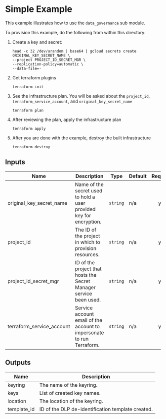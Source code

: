 # Simple Example

This example illustrates how to use the `data_governance` sub module.

To provision this example, do the following from within this directory:

1. Create a key and secret:
   ```
   head -c 32 /dev/urandom | base64 | gcloud secrets create ORIGINAL_KEY_SECRET_NAME \
   --project PROJECT_ID_SECRET_MGR \
   --replication-policy=automatic \
   --data-file=-
   ```
1. Get terraform plugins
   ```
   terraform init
   ```
1. See the infrastructure plan. You will be asked about the `project_id`, `terraform_service_account`, and `original_key_secret_name`
   ```
   terraform plan
   ```
1. After reviewing the plan, apply the infrastructure plan
   ```
   terraform apply
   ```
1. After you are done with the example, destroy the built infrastructure
   ```
   terraform destroy
   ```

<!-- BEGINNING OF PRE-COMMIT-TERRAFORM DOCS HOOK -->
## Inputs

| Name | Description | Type | Default | Required |
|------|-------------|------|---------|:--------:|
| original\_key\_secret\_name | Name of the secret used to hold a user provided key for encryption. | `string` | n/a | yes |
| project\_id | The ID of the project in which to provision resources. | `string` | n/a | yes |
| project\_id\_secret\_mgr | ID of the project that hosts the Secret Manager service been used. | `string` | n/a | yes |
| terraform\_service\_account | Service account email of the account to impersonate to run Terraform. | `string` | n/a | yes |

## Outputs

| Name | Description |
|------|-------------|
| keyring | The name of the keyring. |
| keys | List of created key names. |
| location | The location of the keyring. |
| template\_id | ID of the DLP de-identification template created. |

<!-- END OF PRE-COMMIT-TERRAFORM DOCS HOOK -->

